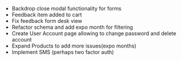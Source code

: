 - Backdrop close modal functionality for forms
- Feedback item added to cart
- Fix feedback form desk view
- Refactor schema and add expo month for filtering
- Create User Account page allowing to change password and delete account
- Expand Products to add more issues(expo months)
- Implement SMS (perhaps two factor auth)
